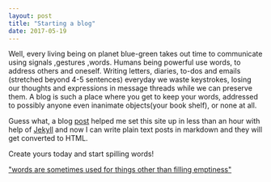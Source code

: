```yaml
---
layout: post
title: "Starting a blog"
date: 2017-05-19
---
```


Well, every living being on planet blue-green takes out time to communicate using signals ,gestures ,words. Humans being powerful
use words, to address others and oneself. Writing letters, diaries, to-dos and emails (stretched beyond 4-5 sentences) 
everyday we waste keystrokes, losing our thoughts and expressions in message threads while we can preserve them. 
A blog is such a place where you get to keep your words, addressed to possibly anyone even inanimate objects(your book shelf), or none at all. 


Guess what, a blog [post](http://jmcglone.com/guides/github-pages/) helped me set this site up in less 
than an hour with help of [Jekyll](http://jekyllrb.com) and now I can write plain text posts 
in markdown and they will get converted to HTML.

Create yours today and start spilling words!

["words are sometimes used for things other than filling emptiness"](http://www.kaysarahsera.com/videos)
